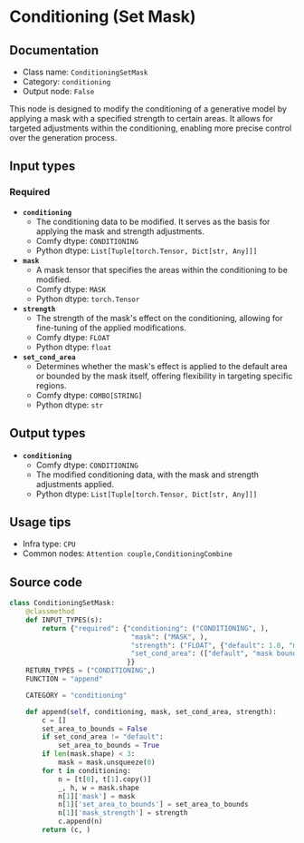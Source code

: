 # Conditioning (Set Mask)
## Documentation
- Class name: `ConditioningSetMask`
- Category: `conditioning`
- Output node: `False`

This node is designed to modify the conditioning of a generative model by applying a mask with a specified strength to certain areas. It allows for targeted adjustments within the conditioning, enabling more precise control over the generation process.
## Input types
### Required
- **`conditioning`**
    - The conditioning data to be modified. It serves as the basis for applying the mask and strength adjustments.
    - Comfy dtype: `CONDITIONING`
    - Python dtype: `List[Tuple[torch.Tensor, Dict[str, Any]]]`
- **`mask`**
    - A mask tensor that specifies the areas within the conditioning to be modified.
    - Comfy dtype: `MASK`
    - Python dtype: `torch.Tensor`
- **`strength`**
    - The strength of the mask's effect on the conditioning, allowing for fine-tuning of the applied modifications.
    - Comfy dtype: `FLOAT`
    - Python dtype: `float`
- **`set_cond_area`**
    - Determines whether the mask's effect is applied to the default area or bounded by the mask itself, offering flexibility in targeting specific regions.
    - Comfy dtype: `COMBO[STRING]`
    - Python dtype: `str`
## Output types
- **`conditioning`**
    - Comfy dtype: `CONDITIONING`
    - The modified conditioning data, with the mask and strength adjustments applied.
    - Python dtype: `List[Tuple[torch.Tensor, Dict[str, Any]]]`
## Usage tips
- Infra type: `CPU`
- Common nodes: `Attention couple,ConditioningCombine`


## Source code
```python
class ConditioningSetMask:
    @classmethod
    def INPUT_TYPES(s):
        return {"required": {"conditioning": ("CONDITIONING", ),
                              "mask": ("MASK", ),
                              "strength": ("FLOAT", {"default": 1.0, "min": 0.0, "max": 10.0, "step": 0.01}),
                              "set_cond_area": (["default", "mask bounds"],),
                             }}
    RETURN_TYPES = ("CONDITIONING",)
    FUNCTION = "append"

    CATEGORY = "conditioning"

    def append(self, conditioning, mask, set_cond_area, strength):
        c = []
        set_area_to_bounds = False
        if set_cond_area != "default":
            set_area_to_bounds = True
        if len(mask.shape) < 3:
            mask = mask.unsqueeze(0)
        for t in conditioning:
            n = [t[0], t[1].copy()]
            _, h, w = mask.shape
            n[1]['mask'] = mask
            n[1]['set_area_to_bounds'] = set_area_to_bounds
            n[1]['mask_strength'] = strength
            c.append(n)
        return (c, )

```
